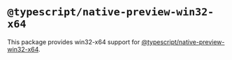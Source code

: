 # `@typescript/native-preview-win32-x64`

This package provides win32-x64 support for [@typescript/native-preview-win32-x64](https://www.npmjs.com/package/@typescript/native-preview-win32-x64).
